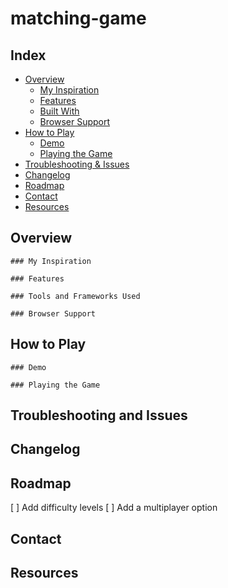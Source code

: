 ﻿# matching-game

 ## Index
- [Overview](#overview)
  - [My Inspiration](#my-inspiration)
  - [Features](#features)
  - [Built With](#tools-and-frameworks-used)
  - [Browser Support](#browser-support)
- [How to Play](#how-to-play)
  - [Demo](#demo)
  - [Playing the Game](#playing-the-game)
- [Troubleshooting & Issues](#troubleshooting-and-issues)
- [Changelog](#changelog)
- [Roadmap](#roadmap)
- [Contact](#contact)
- [Resources](#resources)


## Overview

    ### My Inspiration

    ### Features
    
    ### Tools and Frameworks Used

    ### Browser Support

## How to Play

    ### Demo

    ### Playing the Game

## Troubleshooting and Issues

## Changelog

## Roadmap
[ ] Add difficulty levels
[ ] Add a multiplayer option

## Contact

## Resources
